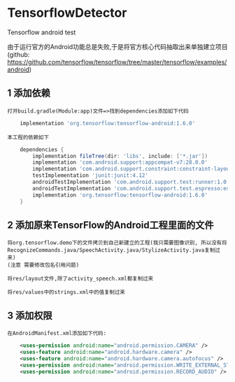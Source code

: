 # TensorflowDetector
Tensorflow android test

由于运行官方的Android功能总是失败,于是将官方核心代码抽取出来单独建立项目(github: https://github.com/tensorflow/tensorflow/tree/master/tensorflow/examples/android)

## 1 添加依赖
	打开build.gradle(Module:app)文件=>找到dependencies添加如下代码
```gradle
	implementation 'org.tensorflow:tensorflow-android:1.6.0'
```

	本工程的依赖如下
```gradle
	dependencies {
	    implementation fileTree(dir: 'libs', include: ['*.jar'])
	    implementation 'com.android.support:appcompat-v7:28.0.0'
	    implementation 'com.android.support.constraint:constraint-layout:1.1.3'
	    testImplementation 'junit:junit:4.12'
	    androidTestImplementation 'com.android.support.test:runner:1.0.2'
	    androidTestImplementation 'com.android.support.test.espresso:espresso-core:3.0.2'
	    implementation 'org.tensorflow:tensorflow-android:1.6.0'
	}
```

## 2 添加原来TensorFlow的Android工程里面的文件
	将org.tensorflow.demo下的文件拷贝到自己新建立的工程(我只需要图像识别, 所以没有将RecognizeCommands.java/SpeechActivity.java/StylizeActivity.java复制过来)
	(注意 需要修改包名引用问题)

	将res/layout文件,除了activity_speech.xml都复制过来

	将res/values中的strings.xml中的值复制过来

## 3 添加权限
	在AndroidManifest.xml添加如下代码:
```xml
	<uses-permission android:name="android.permission.CAMERA" />
    <uses-feature android:name="android.hardware.camera" />
    <uses-feature android:name="android.hardware.camera.autofocus" />
    <uses-permission android:name="android.permission.WRITE_EXTERNAL_STORAGE"/>
    <uses-permission android:name="android.permission.RECORD_AUDIO" />
```